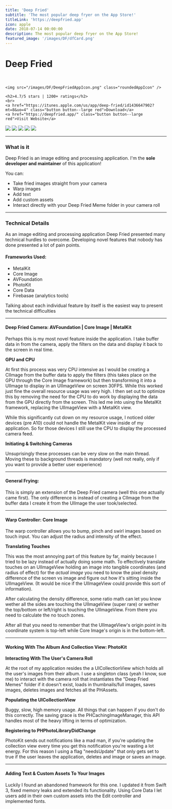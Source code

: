 ```yaml
---
title: 'Deep Fried'
subtitle: 'The most popular deep fryer on the App Store!'
titleLink: 'https://deepfried.app'
icon: apple
date: 2018-07-14 00:00:00
description: The most popular deep fryer on the App Store!
featured_image: '/images/DF/dfCard.png'
---
```


<div class="center">
	<h1><i class="fab fa-apple"></i> Deep Fried</h1>
	<br>

	<img src="/images/DF/DeepFriedAppIcon.png" class="roundedAppIcon" />

	<h2>4.7/5 stars | 1200+ ratings</h2>
	<br>
	<a href="https://itunes.apple.com/us/app/deep-fried/id1436647902?mt=8&uo=4" class="button button--large red">Download</a>
	<a href="https://deepfried.app/" class="button button--large red">Visit Website</a>
</div>
<div class="gallery" data-columns="5">
	<img src="/images/DF/CameraPreviewX.png" class= "roundedImage">
	<img src="/images/DF/galleryX.png" class= "roundedImage">
	<img src="/images/DF/warpX.png" class= "roundedImage">
	<img src="/images/DF/editX.png" class= "roundedImage">
	<img src="/images/DF/saveX.png" class= "roundedImage">
</div>

---

### What is it

Deep Fried is an image editing and processing application. I'm the **sole developer and maintainer** of this application!

You can:

* Take fried images straight from your camera
* Warp images
* Add text
* Add custom assets
* Interact directly with your Deep Fried Meme folder in your camera roll

---

### Technical Details

As an image editing and processing application Deep Fried presented many technical hurdles to overcome. Developing novel features that nobody has done presented a lot of pain points.

#### Frameworks Used:
* MetalKit
* Core Image
* AVFoundation
* PhotoKit
* Core Data
* Firebasae (analytics tools)

Talking about each individual feature by itself is the easiest way to present the technical difficulties

---

#### Deep Fried Camera: AVFoundation | Core Image | MetalKit

Perhaps this is my most novel feature inside the application. I take buffer data in from the camera, apply the filters on the data and display it back to the screen in real time.

**GPU and CPU**

At first this process was very CPU intensive as I would be creating a CIImage from the buffer data to apply the filters (this takes place on the GPU through the Core Image framework) but then transforming it into a UIImage to display in an UIImageView on screen 30FPS. While this worked just fine the overall resource usage was very high. I then set out to optimize this by removing the need for the CPU to do work by displaying the data from the GPU directly from the screen. This led me into using the MetalKit framework, replacing the UIImageView with a MetalKit view. 

While this significantly cut down on my resource usage, I noticed older devices (pre  A10) could not handle the MetalKit view inside of my application. So for those devices I still use the CPU to display the processed camera feed.

**Initiating & Switching Cameras**

Unsuprisingly these processes can be very slow on the main thread. Moving these to background threads is mandatory (well not really, only if you want to provide a better user experience)

---

#### General Frying:

This is simply an extension of the Deep Fried camera (well this one actually came first). The only difference is instead of creating a CIImage from the buffer data I create it from the UIImage the user took/selected.

---

#### Warp Controller: Core Image

The warp controller allows you to bump, pinch and swirl images based on touch input. You can adjust the radius and intensity of the effect.

**Translating Touches**

This was the most annoying part of this feature by far, mainly because I tried to be lazy instead of actually doing some math. To effectively translate touches on an UIImageView holding an image into tangible coordinates (and radius of effect) for the *actual image* you need to know the pixel density difference of the screen vs image and figure out how it's sitting inside the UIImageView. (It would be nice if the UIImageView could provide this sort of information).

After calculating the density difference, some ratio math can let you know wether all the sides are touching the UIImageView (super rare) or wether the top/bottom or left/right is touching the UIImageView. From there you need to calculate the no touch zones.

After all that you need to remember that the UIImageView's origin point in its coordinate system is top-left while Core Image's origin is in the bottom-left.

---

#### Working With The Album And Collection View: PhotoKit

**Interacting With The User's Camera Roll**

At the root of my application resides the a UICollectionView which holds all the user's images from their album. I use a singleton class (yeah I know, sue me) to interact with the camera roll that instantiates the "Deep Fried Memes" folder if it doesn't exist, loads in thumbnails/full images, saves images, deletes images and fetches all the PHAssets.

**Populating the UICollectionView**

Buggy, slow, high memory usage. All things that can happen if you don't do this correctly. The saving grace is the PHCachingImageManager, this API handles most of the heavy lifting in terms of optimization. 

**Registering to PHPhotoLibraryDidChange**

PhotoKit sends out notifications like a mad man, if you're updating the collection view every time you get this notification you're wasting a lot energy. For this reason I using a flag "needsUpdate" that only gets set to true if the user leaves the application, deletes and image or saves an image.

---

#### Adding Text & Custom Assets To Your Images

Luckily I found an abandoned framework for this one. I updated it from Swift 3, fixed memory leaks and extended its functionality. Using Core Data I let users add in their own custom assets into the Edit controller and implemented fonts.
